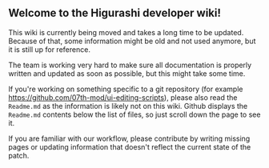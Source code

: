## Welcome to the Higurashi developer wiki!

This wiki is currently being moved and takes a long time to be updated. Because of that, some information might be old and not used anymore, but it is still up for reference.

The team is working very hard to make sure all documentation is properly written and updated as soon as possible, but this might take some time.

If you're working on something specific to a git repository (for example <https://github.com/07th-mod/ui-editing-scripts>), please also read the `Readme.md` as the information is likely not on this wiki. Github displays the `Readme.md` contents below the list of files, so just scroll down the page to see it.

If you are familiar with our workflow, please contribute by writing missing pages or updating information that doesn't reflect the current state of the patch.
